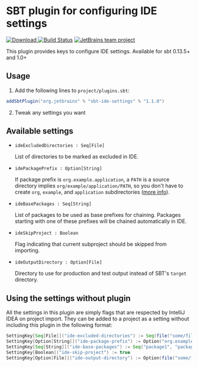 # SBT plugin for configuring IDE settings

[ ![Download](https://api.bintray.com/packages/jetbrains/sbt-plugins/sbt-ide-settings/images/download.svg) ](https://bintray.com/jetbrains/sbt-plugins/sbt-ide-settings/_latestVersion)
[![Build Status](https://travis-ci.org/JetBrains/sbt-ide-settings.svg?branch=master)](https://travis-ci.org/JetBrains/sbt-ide-settings)
[![JetBrains team project](http://jb.gg/badges/team.svg)](https://confluence.jetbrains.com/display/ALL/JetBrains+on+GitHub)

This plugin provides keys to configure IDE settings.
Available for sbt 0.13.5+ and 1.0+

## Usage

1. Add the following lines to `project/plugins.sbt`:

 ```Scala
 addSbtPlugin("org.jetbrains" % "sbt-ide-settings" % "1.1.0")
 ```

2. Tweak any settings you want

## Available settings

- `ideExcludedDirectories : Seq[File]`

  List of directories to be marked as excluded in IDE.

- `idePackagePrefix : Option[String]`

  If package prefix is `org.example.application`, a `PATH` is a source directory implies `org/example/application/PATH`,
  so you don't have to create `org`, `example`, and `application` subdirectories ([more info](https://www.jetbrains.com/help/idea/content-roots.html#assign_package_prefix)).

- `ideBasePackages : Seq[String]`

  List of packages to be used as base prefixes for chaining. Packages starting
  with one of these prefixes will be chained automatically in IDE.

- `ideSkipProject : Boolean`

  Flag indicating that current subproject should be skipped from importing.

- `ideOutputDirectory : Option[File]`

  Directory to use for production and test output instead of SBT's `target`
  directory.

## Using the settings without plugin

All the settings in this plugin are simply flags that are respected by IntelliJ IDEA on project import.
They can be added to a project as a setting without including this plugin in the following format:

```scala
SettingKey[Seq[File]]("ide-excluded-directories") := Seq(file("some/file"))
SettingKey[Option[String]]("ide-package-prefix") := Option("org.example.application")
SettingKey[Seq[String]]("ide-base-packages") := Seq("package1", "package2")
SettingKey[Boolean]("ide-skip-project") := true
SettingKey[Option[File]]("ide-output-directory") := Option(file("some/file"))
```
